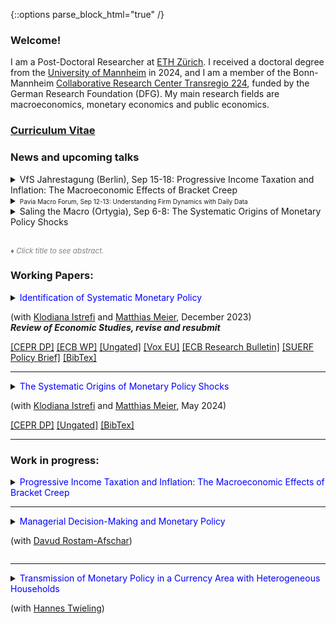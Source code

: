 {::options parse_block_html="true" /}


### Welcome!

I am a Post-Doctoral Researcher at <a href="https://ethz.ch/en.html" target="_blank">ETH Zürich</a>. I received a doctoral degree from the <a href="https://www.vwl.uni-mannheim.de/en/" target="_blank">University of Mannheim</a> in 2024, and I am a member of the Bonn-Mannheim <a href="https://www.crctr224.de/" target="_blank">Collaborative Research Center Transregio 224</a>, funded by the German Research Foundation (DFG). My main research fields are macroeconomics, monetary economics and public economics.

### <a href="https://lukas-hack.github.io/HackCV.pdf" target="_blank">Curriculum Vitae</a>

### News and upcoming talks

<details><summary markdown="span">VfS Jahrestagung (Berlin), Sep 15-18: Progressive Income Taxation and Inflation: The Macroeconomic Effects of Bracket Creep</summary></details>

<details><summary markdown="span"><font size=1>Pavia Macro Forum, Sep 12-13: Understanding Firm Dynamics with Daily Data</font></summary></details>

<details><summary markdown="span">Saling the Macro (Ortygia), Sep 6-8: The Systematic Origins of Monetary Policy Shocks</summary></details>

<br>

<font color="gray"><i><small>&diams; Click title to see abstract.</small></i></font>  
### Working Papers:
<details>
  <summary markdown="span"><font color="blue">Identification of Systematic Monetary Policy</font>
    
  (with <a href="https://sites.google.com/site/istrefiklodiana/" target="_blank">Klodiana Istrefi</a> and <a href="https://matthias-meier-econ.github.io/" target="_blank">Matthias Meier</a>, December 2023) <br />
  <b> <i>Review of Economic Studies, revise and resubmit </i> </b> </summary>
  
  | **Abstract**          |
  |:---------------------------|
  | We propose a novel identification design to estimate the causal effects of systematic monetary policy on the propagation of macroeconomic shocks. The design combines (i)~a time-varying measure of systematic monetary policy based on the historical composition of hawks and doves in the Federal Open Market Committee (FOMC) with (ii) an instrument that leverages the mechanical FOMC rotation of voting rights. We apply our design to study the effects of government spending shocks. We find fiscal multipliers between two and three when the FOMC is dovish and below zero when it is hawkish. Narrative evidence from historical FOMC records corroborates our findings. |
  
 </details>
  <a href="https://cepr.org/publications/dp17999" target="_blank"><u>[CEPR DP]</u></a> 
  <a href="https://www.ecb.europa.eu/pub/pdf/scpwps/ecb.wp2851~4d974d2c78.en.pdf?4cd7ee5d83a40ae84b8c09a27d7f80fa" target="_blank"><u>[ECB WP]</u></a> 
  <a href="https://lukas-hack.github.io/files/sysmp/HIM_SysMP.pdf" target="_blank"><u>[Ungated]</u></a> 
  <a href="https://cepr.org/voxeu/columns/hawkish-or-dovish-central-bankers-different-flocks-and-fiscal-shocks" target="_blank"><u>[Vox EU]</u></a> 
  <a href="https://www.ecb.europa.eu/pub/economic-research/resbull/2023/html/ecb.rb231219~159bb78c3e.en.html" target="_blank">[ECB Research Bulletin]</a> 
  <a href="https://lukas-hack.github.io/files/sysmp/HIM_SysMP_SUERF.pdf" target="_blank">[SUERF Policy Brief]</a> 
  <a href="https://lukas-hack.github.io/files/sysmp/HIM_SysMP.txt" target="_blank"><u>[BibTex]</u></a>
<br> 

----

<details>
  <summary markdown="span"><font color="blue">The Systematic Origins of Monetary Policy Shocks</font>
    
  (with <a href="https://sites.google.com/site/istrefiklodiana/" target="_blank">Klodiana Istrefi</a> and <a href="https://matthias-meier-econ.github.io/" target="_blank">Matthias Meier</a>, May 2024)</summary>
  
  | **Abstract**          |
  |:---------------------------|
  | Conventional strategies to identify monetary policy shocks rest on the implicit assumption that systematic monetary policy is constant over time. We formally show that these strategies do not isolate monetary policy shocks in an environment with time-varying systematic monetary policy. Instead, they are contaminated by systematic monetary policy and macroeconomic variables, leading to contamination bias in estimated impulse responses. Empirically, we show that Romer and Romer (2004) monetary policy shocks are indeed predictable by fluctuations in systematic monetary policy. Instead, we propose a new monetary policy shock that is orthogonal to systematic monetary policy. Our shock suggests U.S. monetary policy has shorter lags and stronger effects on inflation and output. |
  
</details>
<a href="https://cepr.org/publications/dp19063" target="_blank"><u>[CEPR DP]</u></a> 
<a href="https://lukas-hack.github.io/files/mpshocks/HIM_Shocks.pdf" target="_blank"><u>[Ungated]</u></a> 
<a href="https://lukas-hack.github.io/files/mpshocks/HIM_Shocks.txt" target="_blank"><u>[BibTex]</u></a>


----



### Work in progress:
 
<details>
  <summary markdown="span"><font color="blue">Progressive Income Taxation and Inflation: The Macroeconomic Effects of Bracket Creep</font>
    
  </summary>
  
  | **Abstract**          |
  |:---------------------------|
  | Under progressive taxation, inflation drives up tax rates if the schedule is not adjusted accordingly, leading to bracket creep effects. I propose a non-parametric decomposition of changes in tax rates to measure the empirical importance of bracket creep. Studying German administrative tax records, I show that bracket creep effects are of similar importance as discretionary tax changes. Bracket creep has decreased over time due to institutional changes, but the 2022 inflation surge led to a resurgence with sizeable bracket creep effects. Theoretically, I characterize the effects on labor supply and compute a theory-consistent measure of bracket creep -- the indexation gap -- that is used to discipline a New Keynesian model with incomplete markets. The model is used to study the propagation of inflationary shocks that partly propagate through bracket creep. |
  
 </details>
 <a> </a>
 
----

 <details>
  <summary markdown="span"><font color="blue">Managerial Decision-Making and Monetary Policy</font>
    
  (with <a href="https://rostam-afschar.de/" target="_blank">Davud Rostam-Afschar</a>)</summary>
  
  | **Abstract**          |
  |:---------------------------|
  | working paper coming soon |
  
</details>
<a> </a>

----

 <details>
  <summary markdown="span"><font color="blue">Transmission of Monetary Policy in a Currency Area with Heterogeneous Households</font>
    
  (with <a href="https://www.hannes-twieling.com/" target="_blank">Hannes Twieling</a>)</summary>
  
  | **Abstract**          |
  |:---------------------------|
  | working paper coming soon |
  
 </details>
<!--
 <a href="https://www.dropbox.com/s/83xwsadbrh63uqg/SomePaper2.pdf?dl=0" target="_blank"><u>[Paper (PDF)]</u></a> (Prelim. draft available upon request) 
----

<br>
 
### Publications:

<details>
  <summary markdown="span"><font color="blue">Some paper</font>
    
  <font color="black"><b><i>Some Journal</i></b>, 24(8), 2012-32, December 2020</font></summary>
  
  | **Abstract**          |
  |:---------------------------|
  | Some abstract again. |
  
  </details>
  <a href="https://sites.google.com/site/matthias1meier1/" target="_blank"><u>[Publisher (Open Access)]</u></a> / <a href="https://lukas-hack.github.io/papers/SomePaper2.pdf" target="_blank"><u>[Working Paper Version]</u></a>
  
  ----

<br>

  ----

<br>

### Select Work in Progress:
<details>
  <summary markdown="span"><font color="blue">Some ongoing project</font>
  
  (with [Matthias Meier](https://sites.google.com/site/matthias1meier1/))</summary>
  
 </details>
 
 ---------------------------------------------------------------------------------------------------------
  -->
